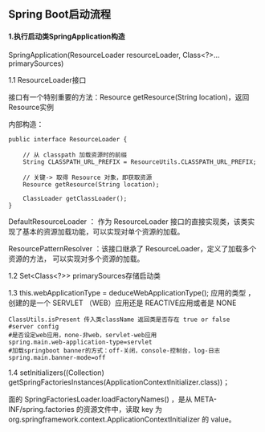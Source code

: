 ## Spring Boot启动流程

#### 1.执行启动类SpringApplication构造

SpringApplication(ResourceLoader resourceLoader, Class<?>... primarySources)

1.1 ResourceLoader接口 

接口有一个特别重要的方法：Resource getResource(String location)，返回Resource实例

内部构造：

```
public interface ResourceLoader {

    // 从 classpath 加载资源时的前缀
    String CLASSPATH_URL_PREFIX = ResourceUtils.CLASSPATH_URL_PREFIX;

    // 关键-> 取得 Resource 对象，即获取资源
    Resource getResource(String location);

    ClassLoader getClassLoader();
}
```

DefaultResourceLoader ： 作为 ResourceLoader 接口的直接实现类，该类实现了基本的资源加载功能，可以实现对单个资源的加载。

ResourcePatternResolver ：该接口继承了 ResourceLoader，定义了加载多个资源的方法， 可以实现对多个资源的加载。

1.2 Set<Class<?>>   primarySources存储启动类 

1.3 this.webApplicationType = deduceWebApplicationType();   应用的类型 ，创建的是一个 SERVLET （WEB）应用还是 REACTIVE应用或者是 NONE

```
ClassUtils.isPresent 传入类className 返回类是否存在 true or false
#server config
#是否设定web应用，none-非web，servlet-web应用
spring.main.web-application-type=servlet
#加载springboot banner的方式：off-关闭，console-控制台，log-日志
spring.main.banner-mode=off
```

1.4 setInitializers((Collection) getSpringFactoriesInstances(ApplicationContextInitializer.class))；

面的 SpringFactoriesLoader.loadFactoryNames() ，是从 META-INF/spring.factories 的资源文件中，读取 key 为org.springframework.context.ApplicationContextInitializer 的 value。